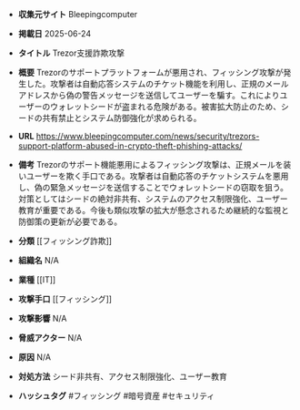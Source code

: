 - **収集元サイト**
Bleepingcomputer

- **掲載日**
2025-06-24

- **タイトル**
Trezor支援詐欺攻撃

- **概要**
Trezorのサポートプラットフォームが悪用され、フィッシング攻撃が発生した。攻撃者は自動応答システムのチケット機能を利用し、正規のメールアドレスから偽の警告メッセージを送信してユーザーを騙す。これによりユーザーのウォレットシードが盗まれる危険がある。被害拡大防止のため、シードの共有禁止とシステム防御強化が求められる。

- **URL**
https://www.bleepingcomputer.com/news/security/trezors-support-platform-abused-in-crypto-theft-phishing-attacks/

- **備考**
Trezorのサポート機能悪用によるフィッシング攻撃は、正規メールを装いユーザーを欺く手口である。攻撃者は自動応答のチケットシステムを悪用し、偽の緊急メッセージを送信することでウォレットシードの窃取を狙う。対策としてはシードの絶対非共有、システムのアクセス制限強化、ユーザー教育が重要である。今後も類似攻撃の拡大が懸念されるため継続的な監視と防御策の更新が必要である。

- **分類**
[[フィッシング詐欺]]

- **組織名**
N/A

- **業種**
[[IT]]

- **攻撃手口**
[[フィッシング]]

- **攻撃影響**
N/A

- **脅威アクター**
N/A

- **原因**
N/A

- **対処方法**
シード非共有、アクセス制限強化、ユーザー教育

- **ハッシュタグ**
#フィッシング #暗号資産 #セキュリティ
